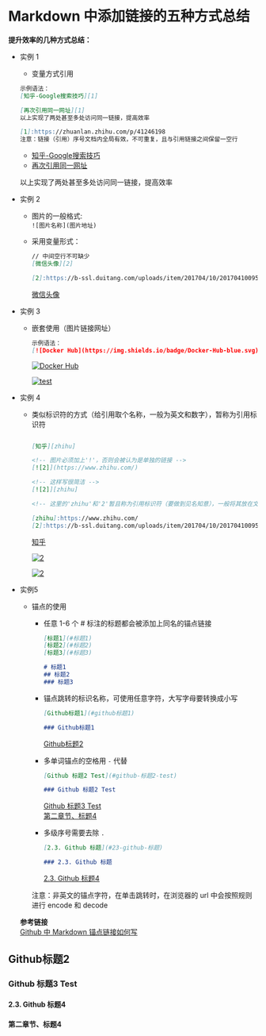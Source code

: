 # Markdown 中添加链接的五种方式总结

**提升效率的几种方式总结：**

- 实例 1
  - 变量方式引用

  ```markdown
  示例语法：
  [知乎-Google搜索技巧][1]

  [再次引用同一网址][1]
  以上实现了两处甚至多处访问同一链接，提高效率

  [1]:https://zhuanlan.zhihu.com/p/41246198
  注意：链接（引用）序号文档内全局有效，不可重复，且与引用链接之间保留一空行
  ```

  - [知乎-Google搜索技巧][1]
  - [再次引用同一网址][1]

  以上实现了两处甚至多处访问同一链接，提高效率

  [1]:https://zhuanlan.zhihu.com/p/41246198

- 实例 2
  - 图片的一般格式:  
    `![图片名称](图片地址)`
  - 采用变量形式：  

    ```markdown
    // 中间空行不可缺少
    [微信头像][2]

    [2]:https://b-ssl.duitang.com/uploads/item/201704/10/20170410095843_SEvMy.thumb.700_0.jpeg
    ```

    [微信头像][2]

    [2]:https://b-ssl.duitang.com/uploads/item/201704/10/20170410095843_SEvMy.thumb.700_0.jpeg

- 实例 3
  - 嵌套使用（图片链接网址）

    ```markdown
    示例语法：
    [![Docker Hub](https://img.shields.io/badge/Docker-Hub-blue.svg)](https://hub.docker.com/r/bludit/docker/)
    ```

    [![Docker Hub](https://img.shields.io/badge/Docker-Hub-blue.svg)](https://hub.docker.com/r/bludit/docker/)

    [![test](https://b-ssl.duitang.com/uploads/item/201704/10/20170410095843_SEvMy.thumb.700_0.jpeg)](https://b-ssl.duitang.com/uploads/item/201704/10/20170410095843_SEvMy.thumb.700_0.jpeg)

- 实例 4
  - 类似标识符的方式（给引用取个名称，一般为英文和数字），暂称为引用标识符

    ```markdown

    [知乎][zhihu]

    <!-- 图片必须加上'!'，否则会被认为是单独的链接 -->
    [![2]](https://www.zhihu.com/)

    <!-- 这样写很简洁 -->
    [![2]][zhihu]

    <!-- 这里的'zhihu'和'2'暂且称为引用标识符（要做到见名知意），一般将其放在文章尾末 -->

    [zhihu]:https://www.zhihu.com/
    [2]:https://b-ssl.duitang.com/uploads/item/201704/10/20170410095843_SEvMy.thumb.700_0.jpeg

    ```

    [知乎][zhihu]

    [![2]](https://www.zhihu.com/)

    [![2]][zhihu]

    [zhihu]:https://www.zhihu.com/

- 实例5

  - 锚点的使用
    - 任意 1-6 个 # 标注的标题都会被添加上同名的锚点链接

        ```markdown
        [标题1](#标题1) 
        [标题2](#标题2) 
        [标题3](#标题3) 

        # 标题1
        ## 标题2
        ### 标题3
        ```

    - 锚点跳转的标识名称，可使用任意字符，大写字母要转换成小写

        ```markdown
        [Github标题1](#github标题1)

        ### Github标题1
        ```

        [Github标题2](#github标题2)

    - 多单词锚点的空格用 `-` 代替

        ```markdown
        [Github 标题2 Test](#github-标题2-test)

        ### Github 标题2 Test
        ```

        [Github 标题3 Test](#github-标题3-test)  
        [第二章节、标题4](#第二章节标题4)

    - 多级序号需要去除 `.`

        ```markdown
        [2.3. Github 标题](#23-github-标题)

        ### 2.3. Github 标题
        ```

        [2.3. Github 标题4](#23-github-标题4)

    注意：非英文的锚点字符，在单击跳转时，在浏览器的 url 中会按照规则进行 encode 和 decode

  **参考链接**  
  [Github 中 Markdown 锚点链接如何写](https://my.oschina.net/antsky/blog/1475173)

## Github标题2

### Github 标题3 Test

#### 2.3. Github 标题4

#### 第二章节、标题4
